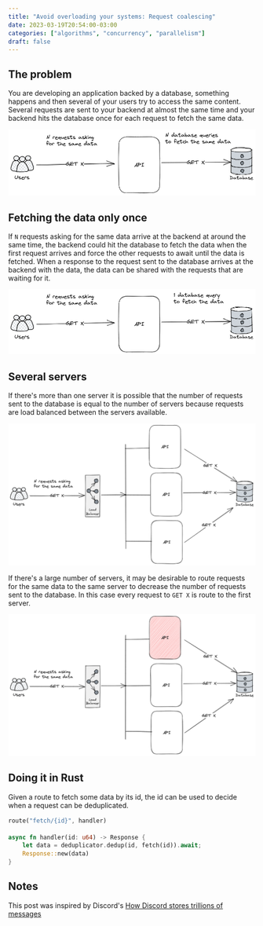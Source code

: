 ```yaml
---
title: "Avoid overloading your systems: Request coalescing"
date: 2023-03-19T20:54:00-03:00
categories: ["algorithms", "concurrency", "parallelism"]
draft: false
---
```


## The problem

You are developing an application backed by a database, something happens and then several of your users try to access the same content.
Several requests are sent to your backend at almost the same time and your backend hits the database once for each request to fetch the same data.

![](images/users_hitting_backend_at_the_same_time_1.png)

## Fetching the data only once

If `N` requests asking for the same data arrive at the backend at around the same time, the backend could hit the database to fetch the data when the first request arrives and force the other requests to await until the data is fetched. When a response to the request sent to the database arrives at the backend with the data, the data can be shared with the requests that are waiting for it.

![](images/database_being_hit_once_1.png)

## Several servers

If there's more than one server it is possible that the number of requests sent to the database is equal to the number of servers because requests are load balanced between the servers available.

![](images/n_servers_n_database_queries_1.png)

If there's a large number of servers, it may be desirable to route requests for the same data to the same server to decrease the number of requests sent to the database. In this case every request to `GET X` is route to the first server.

![](images/requests_for_x_going_to_one_server.png)

## Doing it in Rust

Given a route to fetch some data by its id, the id can be used to decide when a request can be deduplicated.

```rust
route("fetch/{id}", handler)

async fn handler(id: u64) -> Response {
    let data = deduplicator.dedup(id, fetch(id)).await;
    Response::new(data)
}
```

## Notes

This post was inspired by Discord's [How Discord stores trillions of messages](https://discord.com/blog/how-discord-stores-trillions-of-messages)